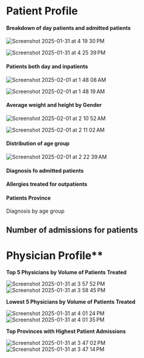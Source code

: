 

#  **Patient Profile**

####  </ins>Breakdown of day patients and admitted patients</ins> 

![Screenshot 2025-01-31 at 4 19 30 PM](https://github.com/user-attachments/assets/badf0b03-ce4e-442e-91cf-1ee5e7a28536)

![Screenshot 2025-01-31 at 4 25 39 PM](https://github.com/user-attachments/assets/aacfcc69-bd1a-4778-a6a9-e47c47d50ea3)


####   </ins>Patients both day and inpatients</ins> 

![Screenshot 2025-02-01 at 1 48 08 AM](https://github.com/user-attachments/assets/15dcf101-7164-4ce8-a460-b0f7718cfc67)


![Screenshot 2025-02-01 at 1 48 19 AM](https://github.com/user-attachments/assets/6e1a9979-ca6b-4348-8cb7-71dd98bf0b93)


####   Average weight and height by Gender 


![Screenshot 2025-02-01 at 2 10 52 AM](https://github.com/user-attachments/assets/78fed2da-639c-41ac-b2a5-bd54be3f8afe)

![Screenshot 2025-02-01 at 2 11 02 AM](https://github.com/user-attachments/assets/c1c3de8d-cbd5-4bd6-839d-42cf1db8eeca)




#### Distribution of age group 

![Screenshot 2025-02-01 at 2 22 39 AM](https://github.com/user-attachments/assets/fe875699-694f-48e4-b1d7-a6a9ab7dfd46)



#### Diagnosis fo admitted patients



#### Allergies treated for outpatients


#### Patients Province
 Diagnosis by age group 



## Number of admissions for patients 

#  Physician Profile**








 
**Top 5 Physicians by Volume of Patients Treated**


![Screenshot 2025-01-31 at 3 57 52 PM](https://github.com/user-attachments/assets/bb58e8a9-cace-4dcc-aa93-505d5d36a864)
![Screenshot 2025-01-31 at 3 58 45 PM](https://github.com/user-attachments/assets/f78ab9be-8458-477c-ab85-3987372bc7aa)





**Lowest 5 Physicians by Volume of Patients Treated** 


![Screenshot 2025-01-31 at 4 01 24 PM](https://github.com/user-attachments/assets/332a8c3d-3f21-4827-b404-29bbba03f800)
![Screenshot 2025-01-31 at 4 01 35 PM](https://github.com/user-attachments/assets/70a95de9-ea3a-4c5f-85c0-a693113a0970)









**Top Provinces with Highest Patient Admissions**

![Screenshot 2025-01-31 at 3 47 02 PM](https://github.com/user-attachments/assets/5017ae38-69f3-4a19-9216-89ab27f92f0c)
![Screenshot 2025-01-31 at 3 47 14 PM](https://github.com/user-attachments/assets/d69c7e8c-b748-4a7b-9591-0d779fa0f22a)



